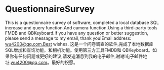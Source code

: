 # QuestionnaireSurvey
This is a questionnaire survey of software, completed a local database SQL increase and query function.And camera function.Using a third-party tools FMDB and QBKeyboard.If you have any question or better suggestion, please send a message to my email, thank you!Email address: wu4200@qq.com.Best wishes.
这是一个问卷调查的软件,完成了本地数据库SQL增加和查询功能。和相机功能。使用第三方工具FMDB和 QBKeyboard。如果你有任何问题或更好的建议,请发送消息到我的电子邮件,谢谢!电子邮件地址:wu4200@qq.com。最好的祝愿。
